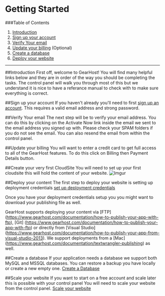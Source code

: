 Getting Started 
==================

###Table of Contents
1. [Introduction](#user-content-introduction)
2. [Sign up your account](#user-content-sign-up-your-account)
3. [Verify Your email](#user-content-1-install-wordpress)
4. [Update your billing](#user-content-2-update-wordpress-config)  (Optional)
5. [Create a database](#user-content-create-a-database)
6. [Deploy your website](#user-content-deploy-your-website)


***

##Introduction
First off, welcome to GearHost! You will find many helpful links below and they are in order of the way you should be completing the tasks.  The control panel will walk you through most of this but we understand it is nice to have a referance manual to check with to make sure everything is correct.

##Sign up your account
If you haven't already you'll need to first [sign up an account](https://my.gearhost.com/account/signup). This requires a valid email address and strong password.
 
##Verify Your email
The next step will be to verify your email address.  You can do this by clicking on the Activate Now link inside the email we sent to the email address you signed up with. Please check your SPAM folders if you do not see the email. You can also resend the email from within the control panel.

##Update your billing
You will want to enter a credit card to get full access to all of the GearHost features. To do this click on Billing then Payment Details button.

##Create your very first CloudSite
You will need to set up your first cloudsite this will hold the content of your website.
![Imgur](http://i.imgur.com/UySxLAD.png)
 
##Deploy your content
The first step to deploy your website is setting up deployment credentials [set up deployment credentials](https://www.gearhost.com/documentation/how-to-deploy-to-cloudsites-md)

Once you have your deployment credentials setup you you might want to download your publishing file as well.

GearHost supports deploying your content via [FTP] (https://www.gearhost.com/documentation/how-to-publish-your-app-with-ftp), [Git] (https://www.gearhost.com/documentation/how-to-publish-your-app-with-ftp) or directly from [Visual Studio] (https://www.gearhost.com/documentation/how-to-publish-your-app-from-visual-studio-2013). We support deployments from a [Mac] (https://www.gearhost.com/documentation/textwrangler-publishing) as well.

##Create a database
 If your application needs a database we support both MySQL and MSSQL databases.  You can restore a backup you have locally or create a new empty one.
 [Create a Database](https://www.gearhost.com/documentation/how-to-restore-a-database)

##Scale your website
If you want to start on a free account and scale later this is possible with your control panel You will need to scale your website from the control panel.
 [Scale your website](https://www.gearhost.com/documentation/how-to-scale-your-cloudsite)







